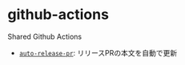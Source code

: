 # github-actions
Shared Github Actions

- [`auto-release-pr`](https://github.com/ratel-pay/github-actions/blob/master/auto-release-pr): リリースPRの本文を自動で更新
